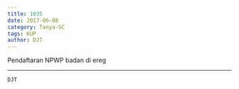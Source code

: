 ```yaml
---
title: 1035
date: 2017-06-08
category: Tanya-SC
tags: KUP
author: DJT
---
```


Pendaftaran NPWP badan di ereg

---



`DJT`
